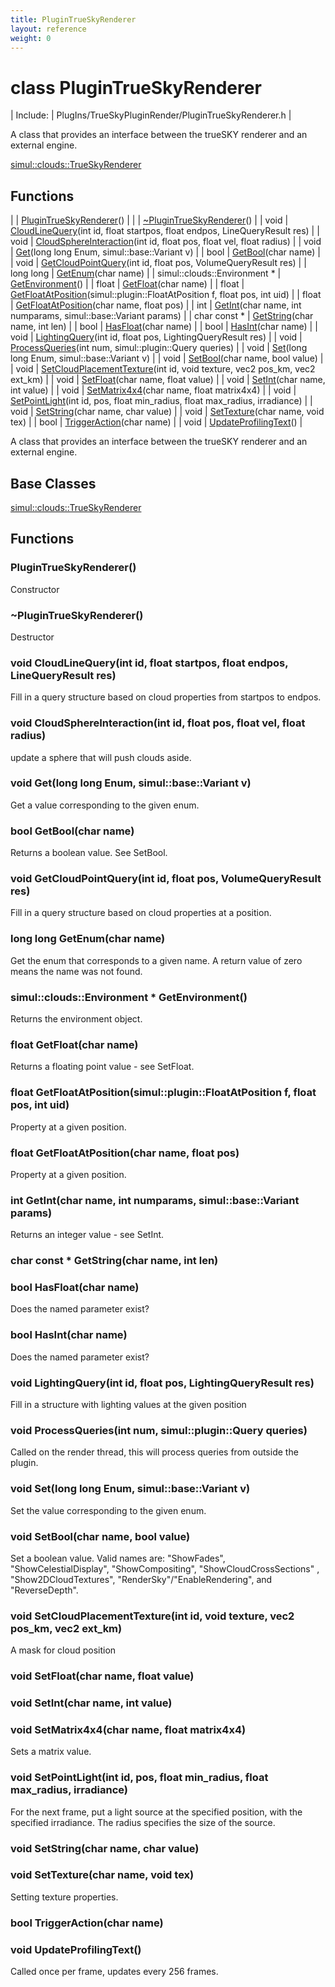 ```yaml
---
title: PluginTrueSkyRenderer
layout: reference
weight: 0
---
```

class PluginTrueSkyRenderer
===

| Include: | PlugIns/TrueSkyPluginRender/PluginTrueSkyRenderer.h |

A class that provides an interface between the trueSKY renderer and an external engine.
  

[simul::clouds::TrueSkyRenderer](../clouds/TrueSkyRenderer)

Functions
---

|  | [PluginTrueSkyRenderer](#PluginTrueSkyRenderer)() |
|  | [~PluginTrueSkyRenderer](#~PluginTrueSkyRenderer)() |
| void | [CloudLineQuery](#CloudLineQuery)(int id, float startpos, float endpos, LineQueryResult res) |
| void | [CloudSphereInteraction](#CloudSphereInteraction)(int id, float pos, float vel, float radius) |
| void | [Get](#Get)(long long Enum, simul::base::Variant v) |
| bool | [GetBool](#GetBool)(char name) |
| void | [GetCloudPointQuery](#GetCloudPointQuery)(int id, float pos, VolumeQueryResult res) |
| long long | [GetEnum](#GetEnum)(char name) |
| simul::clouds::Environment * | [GetEnvironment](#GetEnvironment)() |
| float | [GetFloat](#GetFloat)(char name) |
| float | [GetFloatAtPosition](#GetFloatAtPosition)(simul::plugin::FloatAtPosition f, float pos, int uid) |
| float | [GetFloatAtPosition](#GetFloatAtPosition)(char name, float pos) |
| int | [GetInt](#GetInt)(char name, int numparams, simul::base::Variant params) |
| char  const * | [GetString](#GetString)(char name, int len) |
| bool | [HasFloat](#HasFloat)(char name) |
| bool | [HasInt](#HasInt)(char name) |
| void | [LightingQuery](#LightingQuery)(int id, float pos, LightingQueryResult res) |
| void | [ProcessQueries](#ProcessQueries)(int num, simul::plugin::Query queries) |
| void | [Set](#Set)(long long Enum, simul::base::Variant v) |
| void | [SetBool](#SetBool)(char name, bool value) |
| void | [SetCloudPlacementTexture](#SetCloudPlacementTexture)(int id, void texture, vec2 pos_km, vec2 ext_km) |
| void | [SetFloat](#SetFloat)(char name, float value) |
| void | [SetInt](#SetInt)(char name, int value) |
| void | [SetMatrix4x4](#SetMatrix4x4)(char name, float matrix4x4) |
| void | [SetPointLight](#SetPointLight)(int id, pos, float min_radius, float max_radius, irradiance) |
| void | [SetString](#SetString)(char name, char value) |
| void | [SetTexture](#SetTexture)(char name, void tex) |
| bool | [TriggerAction](#TriggerAction)(char name) |
| void | [UpdateProfilingText](#UpdateProfilingText)() |

A class that provides an interface between the trueSKY renderer and an external engine.
  


Base Classes
---
[simul::clouds::TrueSkyRenderer](../clouds/TrueSkyRenderer)

Functions
---

### <a name="PluginTrueSkyRenderer"/> PluginTrueSkyRenderer()
Constructor

### <a name="~PluginTrueSkyRenderer"/> ~PluginTrueSkyRenderer()
Destructor

### <a name="CloudLineQuery"/>void CloudLineQuery(int id, float startpos, float endpos, LineQueryResult res)
Fill in a query structure based on cloud properties from startpos to endpos.

### <a name="CloudSphereInteraction"/>void CloudSphereInteraction(int id, float pos, float vel, float radius)
update a sphere that will push clouds aside.

### <a name="Get"/>void Get(long long Enum, simul::base::Variant v)
Get a value corresponding to the given enum.

### <a name="GetBool"/>bool GetBool(char name)
Returns a boolean value. See SetBool.

### <a name="GetCloudPointQuery"/>void GetCloudPointQuery(int id, float pos, VolumeQueryResult res)
Fill in a query structure based on cloud properties at a position.

### <a name="GetEnum"/>long long GetEnum(char name)
Get the enum that corresponds to a given name. A return value of zero means the name was not found.

### <a name="GetEnvironment"/>simul::clouds::Environment * GetEnvironment()
Returns the environment object.

### <a name="GetFloat"/>float GetFloat(char name)
Returns a floating point value - see SetFloat.

### <a name="GetFloatAtPosition"/>float GetFloatAtPosition(simul::plugin::FloatAtPosition f, float pos, int uid)
Property at a given position.

### <a name="GetFloatAtPosition"/>float GetFloatAtPosition(char name, float pos)
Property at a given position.

### <a name="GetInt"/>int GetInt(char name, int numparams, simul::base::Variant params)
Returns an integer value - see SetInt.

### <a name="GetString"/>char  const * GetString(char name, int len)

### <a name="HasFloat"/>bool HasFloat(char name)
Does the named parameter exist?

### <a name="HasInt"/>bool HasInt(char name)
Does the named parameter exist?

### <a name="LightingQuery"/>void LightingQuery(int id, float pos, LightingQueryResult res)
Fill in a structure with lighting values at the given position

### <a name="ProcessQueries"/>void ProcessQueries(int num, simul::plugin::Query queries)
Called on the render thread, this will process queries from outside the plugin.

### <a name="Set"/>void Set(long long Enum, simul::base::Variant v)
Set the value corresponding to the given enum.

### <a name="SetBool"/>void SetBool(char name, bool value)
Set a boolean value. Valid names are: "ShowFades", "ShowCelestialDisplay", "ShowCompositing", "ShowCloudCrossSections"
, "Show2DCloudTextures", "RenderSky"/"EnableRendering", and "ReverseDepth".

### <a name="SetCloudPlacementTexture"/>void SetCloudPlacementTexture(int id, void texture, vec2 pos_km, vec2 ext_km)
A mask for cloud position

### <a name="SetFloat"/>void SetFloat(char name, float value)

### <a name="SetInt"/>void SetInt(char name, int value)

### <a name="SetMatrix4x4"/>void SetMatrix4x4(char name, float matrix4x4)
Sets a matrix value.

### <a name="SetPointLight"/>void SetPointLight(int id, pos, float min_radius, float max_radius, irradiance)
For the next frame, put a light source at the specified position, with the specified irradiance. The radius specifies
the size of the source.

### <a name="SetString"/>void SetString(char name, char value)

### <a name="SetTexture"/>void SetTexture(char name, void tex)
Setting texture properties.

### <a name="TriggerAction"/>bool TriggerAction(char name)

### <a name="UpdateProfilingText"/>void UpdateProfilingText()
Called once per frame, updates every 256 frames.
